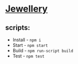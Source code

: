 # [Jewellery]()

## scripts:
* Install - `npm i`
* Start - `npm start`
* Build - `npm run-script build`
* Test - `npm test`
